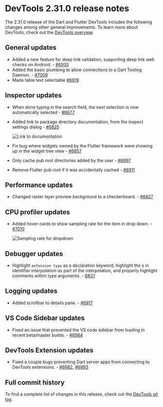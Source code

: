 # DevTools 2.31.0 release notes

The 2.31.0 release of the Dart and Flutter DevTools
includes the following changes among other general improvements.
To learn more about DevTools, check out the
[DevTools overview](https://docs.flutter.dev/tools/devtools).

## General updates

* Added a new feature for deep link validation,
  supporting deep link web checks on Android. - [#6935](https://github.com/flutter/devtools/pull/6935)
* Added the basic plumbing to allow connections to a Dart Tooling Daemon. - [#7009](https://github.com/flutter/devtools/pull/7009)
* Made table text selectable [#6919](https://github.com/flutter/devtools/pull/6919)

## Inspector updates

* When done typing in the search field, the
  next selection is now automatically selected - [#6677](https://github.com/flutter/devtools/pull/6677)
* Added link to package directory documentation,
  from the inspect settings dialog - [#6825](https://github.com/flutter/devtools/pull/6825)

  ![Link to documentation](/tools/devtools/release-notes/images-2.31.0/link-to-doc.png "Link to documentation")

* Fix bug where widgets owned by the Flutter framework were
  showing up in the widget tree view - [#6857](https://github.com/flutter/devtools/pull/6857)
* Only cache pub root directories added by the user - [#6897](https://github.com/flutter/devtools/pull/6897)
* Remove Flutter pub root if it was accidentally cached - [#6911](https://github.com/flutter/devtools/pull/6911)

## Performance updates

* Changed raster layer preview background to a checkerboard. - [#6827](https://github.com/flutter/devtools/pull/6827)

## CPU profiler updates

* Added hover cards to show sampling rate for the item in drop down. - [#7010](https://github.com/flutter/devtools/pull/7010)

  ![Sampling rate for dropdown](/tools/devtools/release-notes/images-2.31.0/hover-for-dropdown.png "Sampling rate for dropdown")

## Debugger updates

* Highlight `extension type` as a declaration keyword,
  highlight the `$` in identifier interpolation as part of the interpolation,
  and properly highlight comments within type arguments. - [6837](https://github.com/flutter/devtools/pull/6837)

## Logging updates

* Added scrollbar to details pane. - [#6917](https://github.com/flutter/devtools/pull/6917)

## VS Code Sidebar updates

* Fixed an issue that prevented the VS code sidebar from
  loading in recent beta/master builds. - [#6984](https://github.com/flutter/devtools/pull/6984)

## DevTools Extension updates

* Fixed a couple bugs preventing Dart server apps from
  connecting to DevTools extensions. - [#6982](https://github.com/flutter/devtools/pull/6982), [#6993](https://github.com/flutter/devtools/pull/6993)

## Full commit history

To find a complete list of changes in this release, check out the
[DevTools git log](https://github.com/flutter/devtools/tree/v2.31.0).
